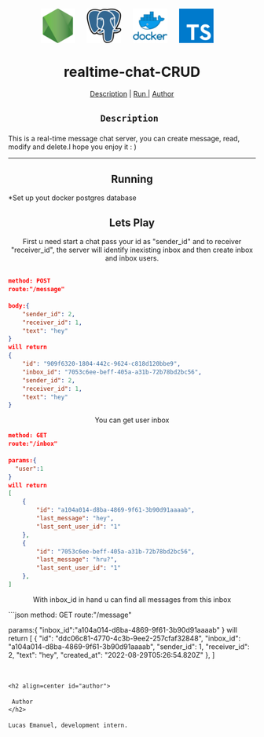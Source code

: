 <p align=center>
    <img src="https://raw.githubusercontent.com/github/explore/80688e429a7d4ef2fca1e82350fe8e3517d3494d/topics/nodejs/nodejs.png"
	width="70"
    style="margin-right: 20px">
    <img src="https://raw.githubusercontent.com/github/explore/80688e429a7d4ef2fca1e82350fe8e3517d3494d/topics/postgresql/postgresql.png"  width="70" style="margin-right: 20px">
    <img src="https://raw.githubusercontent.com/github/explore/80688e429a7d4ef2fca1e82350fe8e3517d3494d/topics/docker/docker.png" 	width="70" style="margin-right: 20px">
    <img src="https://raw.githubusercontent.com/github/explore/80688e429a7d4ef2fca1e82350fe8e3517d3494d/topics/typescript/typescript.png"	width="70" style="margin-right: 20px">

</p>

</p>

<h1 align=center>
    realtime-chat-CRUD
</h1>

<p align=center>
    <a href="#desc">Description</a> | <a href="#run">Run </a> | <a href="#author">Author</a>
</p>


<h2 align=center id="desc"> 
    
    Description 
</h2>



This is a real-time message chat server, you can create message, read, modify and delete.I hope you enjoy it : )

- - - -
<h2 align=center id="run">
    Running
</h2>
*Set up yout docker postgres database


<h2 align=center id="play" >
Lets Play
</h2>
<p align=center id="play" >
First u need start a chat pass your id as "sender_id" and to receiver "receiver_id",
the server will identify inexisting inbox and then create inbox and inbox users.
</p>
<h2 >
</h2>

```json
method: POST
route:"/message"

body:{
	"sender_id": 2,
	"receiver_id": 1,
	"text": "hey"
}
will return 
{
	"id": "909f6320-1804-442c-9624-c818d120bbe9",
	"inbox_id": "7053c6ee-beff-405a-a31b-72b78bd2bc56",
	"sender_id": 2,
	"receiver_id": 1,
	"text": "hey"
}
```
<p align=center>
You can get user inbox
</p>

```json
method: GET
route:"/inbox"

params:{
  "user":1
}
will return 
[
	{
		"id": "a104a014-d8ba-4869-9f61-3b90d91aaaab",
		"last_message": "hey",
		"last_sent_user_id": "1"
	},
	{
		"id": "7053c6ee-beff-405a-a31b-72b78bd2bc56",
		"last_message": "hru?",
		"last_sent_user_id": "1"
	},
]
```
<p align=center>
With inbox_id in hand u can find all messages from this inbox
</p>
```json
method: GET
route:"/message"

params:{
  "inbox_id":"a104a014-d8ba-4869-9f61-3b90d91aaaab"
}
will return 
[
	{
		"id": "ddc06c81-4770-4c3b-9ee2-257cfaf32848",
		"inbox_id": "a104a014-d8ba-4869-9f61-3b90d91aaaab",
		"sender_id": 1,
		"receiver_id": 2,
		"text": "hey",
		"created_at": "2022-08-29T05:26:54.820Z"
	},
]
```


<h2 align=center id="author">
    
 Author
</h2>

Lucas Emanuel, development intern.
